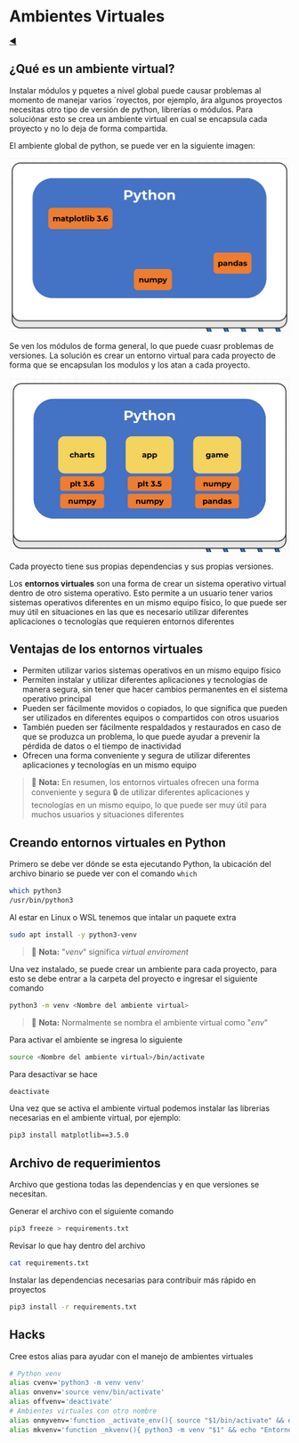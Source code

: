 # Ambientes Virtuales

[◀️](./../README.md)

## ¿Qué es un ambiente virtual?

Instalar módulos y pquetes a nivel global puede causar problemas al momento de manejar varios ´royectos, por ejemplo, ára algunos proyectos necesitas otro tipo de versión de python, librerías o módulos. Para soluciónar esto se crea un ambiente virtual en cual se encapsula cada proyecto y no lo deja de forma compartida.

El ambiente global de python, se puede ver en la siguiente imagen:

![Python global](./globalPython.png)

Se ven los módulos de forma general, lo que puede cuasr problemas de versiones. La solución es crear un entorno virtual para cada proyecto de forma que se encapsulan los modulos y los atan a cada proyecto.

![Python ven](./venvPython.png)

Cada proyecto tiene sus propias dependencias y sus propias versiones.

Los **entornos virtuales** son una forma de crear un sistema operativo virtual dentro de otro sistema operativo. Esto permite a un usuario tener varios sistemas operativos diferentes en un mismo equipo físico, lo que puede ser muy útil en situaciones en las que es necesario utilizar diferentes aplicaciones o tecnologías que requieren entornos diferentes

## Ventajas de los entornos virtuales

- Permiten utilizar varios sistemas operativos en un mismo equipo físico
- Permiten instalar y utilizar diferentes aplicaciones y tecnologías de manera segura, sin tener que hacer cambios permanentes en el sistema operativo principal
- Pueden ser fácilmente movidos o copiados, lo que significa que pueden ser utilizados en diferentes equipos o compartidos con otros usuarios
- También pueden ser fácilmente respaldados y restaurados en caso de que se produzca un problema, lo que puede ayudar a prevenir la pérdida de datos o el tiempo de inactividad
- Ofrecen una forma conveniente y segura de utilizar diferentes aplicaciones y tecnologías en un mismo equipo

> 📝 **Nota:** En resumen, los entornos virtuales ofrecen una forma conveniente y segura 🔒 de utilizar diferentes aplicaciones y tecnologías en un mismo equipo, lo que puede ser muy útil para muchos usuarios y situaciones diferentes

## Creando entornos virtuales en Python

Primero se debe ver dónde se esta ejecutando Python, la ubicación del archivo binario se puede ver con el comando `which`

```sh
which python3
/usr/bin/python3
```

Al estar en Linux o WSL tenemos que intalar un paquete extra

```sh
sudo apt install -y python3-venv
```

> 📝 **Nota:** "*venv*" significa *virtual enviroment*

Una vez instalado, se puede crear un ambiente para cada proyecto, para esto se debe entrar a la carpeta del proyecto e ingresar el siguiente comando

```sh
python3 -m venv <Nombre del ambiente virtual>
```

> 📝 **Nota:** Normalmente se nombra el ambiente virtual como "*env*"

Para activar el ambiente se ingresa lo siguiente

```sh
source <Nombre del ambiente virtual>/bin/activate
```

Para desactivar se hace

```sh
deactivate
```

Una vez que se activa el ambiente virtual podemos instalar las librerias necesarias en el ambiente virtual, por ejemplo:

```sh
pip3 install matplotlib==3.5.0
```

## Archivo de requerimientos

Archivo que gestiona todas las dependencias y en que versiones se necesitan.

Generar el archivo con el siguiente comando

```sh
pip3 freeze > requirements.txt
```

Revisar lo que hay dentro del archivo

```sh
cat requirements.txt
```

Instalar las dependencias necesarias para contribuir más rápido en proyectos

```sh
pip3 install -r requirements.txt
```

## Hacks

Cree estos alias para ayudar con el manejo de ambientes virtuales

```sh
# Python venv
alias cvenv='python3 -m venv venv'
alias onvenv='source venv/bin/activate'
alias offvenv='deactivate'
# Ambientes virtuales con otro nombre
alias onmyvenv='function _activate_env(){ source "$1/bin/activate" && echo "Activado"; }; _activate_env'
alias mkvenv='function _mkvenv(){ python3 -m venv "$1" && echo "Entorno virtual '$1' creado exitosamente"; }; _mkvenv'
```

